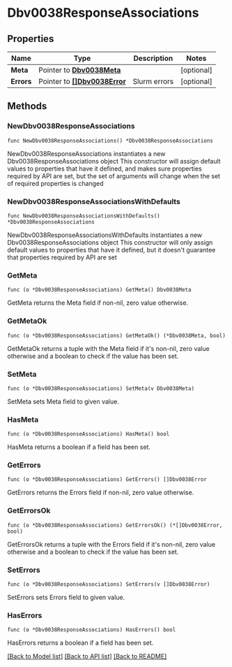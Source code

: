 # Dbv0038ResponseAssociations

## Properties

Name | Type | Description | Notes
------------ | ------------- | ------------- | -------------
**Meta** | Pointer to [**Dbv0038Meta**](Dbv0038Meta.md) |  | [optional] 
**Errors** | Pointer to [**[]Dbv0038Error**](Dbv0038Error.md) | Slurm errors | [optional] 

## Methods

### NewDbv0038ResponseAssociations

`func NewDbv0038ResponseAssociations() *Dbv0038ResponseAssociations`

NewDbv0038ResponseAssociations instantiates a new Dbv0038ResponseAssociations object
This constructor will assign default values to properties that have it defined,
and makes sure properties required by API are set, but the set of arguments
will change when the set of required properties is changed

### NewDbv0038ResponseAssociationsWithDefaults

`func NewDbv0038ResponseAssociationsWithDefaults() *Dbv0038ResponseAssociations`

NewDbv0038ResponseAssociationsWithDefaults instantiates a new Dbv0038ResponseAssociations object
This constructor will only assign default values to properties that have it defined,
but it doesn't guarantee that properties required by API are set

### GetMeta

`func (o *Dbv0038ResponseAssociations) GetMeta() Dbv0038Meta`

GetMeta returns the Meta field if non-nil, zero value otherwise.

### GetMetaOk

`func (o *Dbv0038ResponseAssociations) GetMetaOk() (*Dbv0038Meta, bool)`

GetMetaOk returns a tuple with the Meta field if it's non-nil, zero value otherwise
and a boolean to check if the value has been set.

### SetMeta

`func (o *Dbv0038ResponseAssociations) SetMeta(v Dbv0038Meta)`

SetMeta sets Meta field to given value.

### HasMeta

`func (o *Dbv0038ResponseAssociations) HasMeta() bool`

HasMeta returns a boolean if a field has been set.

### GetErrors

`func (o *Dbv0038ResponseAssociations) GetErrors() []Dbv0038Error`

GetErrors returns the Errors field if non-nil, zero value otherwise.

### GetErrorsOk

`func (o *Dbv0038ResponseAssociations) GetErrorsOk() (*[]Dbv0038Error, bool)`

GetErrorsOk returns a tuple with the Errors field if it's non-nil, zero value otherwise
and a boolean to check if the value has been set.

### SetErrors

`func (o *Dbv0038ResponseAssociations) SetErrors(v []Dbv0038Error)`

SetErrors sets Errors field to given value.

### HasErrors

`func (o *Dbv0038ResponseAssociations) HasErrors() bool`

HasErrors returns a boolean if a field has been set.


[[Back to Model list]](../README.md#documentation-for-models) [[Back to API list]](../README.md#documentation-for-api-endpoints) [[Back to README]](../README.md)


